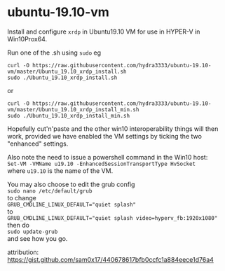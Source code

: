 # ubuntu-19.10-vm

Install and configure ```xrdp``` in Ubuntu19.10 VM for use in HYPER-V in Win10Prox64.

Run one of the .sh using ```sudo``` eg  
```
curl -O https://raw.githubusercontent.com/hydra3333/ubuntu-19.10-vm/master/Ubuntu_19.10_xrdp_install.sh
sudo ./Ubuntu_19.10_xrdp_install.sh
```
or
```
curl -O https://raw.githubusercontent.com/hydra3333/ubuntu-19.10-vm/master/Ubuntu_19.10_xrdp_install_min.sh
sudo ./Ubuntu_19.10_xrdp_install_min.sh
```

Hopefully cut'n'paste and the other win10 interoperability things will then work,
provided we have enabled the VM settings by ticking the two "enhanced" settings.

Also note the need to issue a powershell command in the Win10 host:  
     ```Set-VM -VMName u19.10 -EnhancedSessionTransportType HvSocket```  
where ```u19.10``` is the name of the VM.

You may also choose to edit the grub config  
```sudo nano /etc/default/grub```  
to change  
```GRUB_CMDLINE_LINUX_DEFAULT="quiet splash"```  
to  
```GRUB_CMDLINE_LINUX_DEFAULT="quiet splash video=hyperv_fb:1920x1080"```  
then do  
```sudo update-grub```  
and see how you go.

attribution:
https://gist.github.com/sam0x17/440678617bfb0ccfc1a884eece1d76a4
